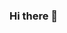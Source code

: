 ### Hi there 👋

<!--
**Ltcmv/Ltcmv** is a ✨ _special_ ✨ repository because its `README.md` (this file) appears on your GitHub profile.

Here are some ideas to get you started:
- hello! I'm Ltcmv

- 🔭 I’m currently working on ...
- 🌱 I’m currently learning ...
- 👯 I’m looking to collaborate on ...
- 🤔 I’m looking for help with ...
- 💬 Ask me about ...
- 📫 How to reach me: ...
- 😄 Pronouns: ...
- ⚡ Fun fact: ...
-->
